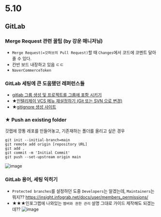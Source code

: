 # 5.10

## GitLab 
### Merge Request 관련 꿀팁 (by 강운 매니저님)
- `Merge Request(=깃허브의 Pull Request)`할 때 `Changes`에서 코드에 코멘트 달아줄 수 있다.
- 칸반 보드 내장하고 있음 ㄷㄷ
- `NaverCommerceToken`


### GitLab 세팅에 큰 도움됐던 레퍼런스들
- [gitlab 그룹 생성 및 프로젝트를 그룹에 포함 시키기](https://www.lesstif.com/gitbook/gitlab-27984328.html)
- ★[인텔리제이 VCS 메뉴 재설정하기 (Git 또는 SVN 으로 변경)](https://jong-bae.tistory.com/57)
- ★[gitignore 생성 사이트](https://www.toptal.com/developers/gitignore)


### ★ Push an existing folder
깃랩에 깡통 레포를 만들어놓고, 기존재하는 폴더를 올리고 싶은 경우
```git
git init --initial-branch=main
git remote add origin [repository URL]
git add .
git commit -m 'Initial Commit'
git push --set-upstream origin main
```

![image](https://github.com/djdjdddd/TIL/assets/126077503/292a316a-5c41-407b-97c9-cbe505440259)



### GitLab 용어, 세팅 익히기
- `Protected branches`를 설정하던 도중 `Developers`는 알겠는데, `Maintainers`는 뭐지?? https://insight.infograb.net/docs/user/members_permissions/
- ★★★인포그랩에 나와있는 `멤버와 권한 관리` 설명 그대로 가이드 제작해도 되겠는데??
![image](https://github.com/djdjdddd/TIL/assets/126077503/7cbe66e1-f8b8-49a0-83d5-34a0472ca4c0)


